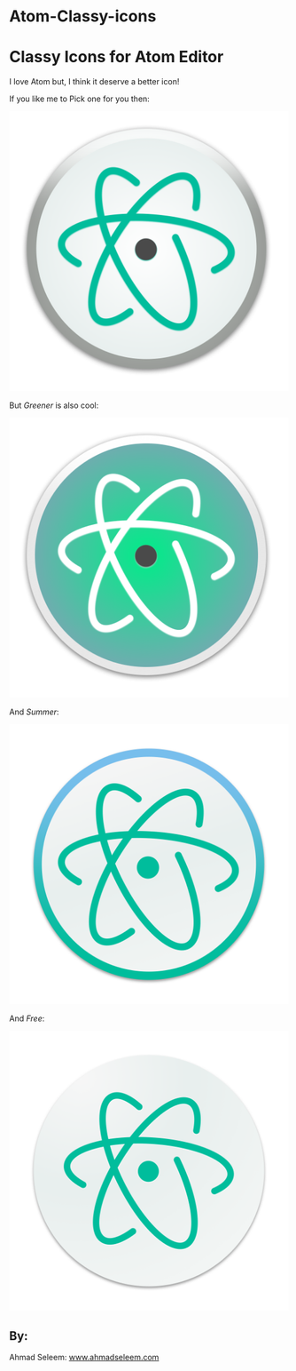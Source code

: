 # Atom-Classy-icons
# Classy Icons for Atom Editor

I love Atom but, I think it deserve a better icon!

If you like me to Pick one for you then:

![alt tag](https://raw.githubusercontent.com/ahmadseleem/Atom-Classy-icons/master/Classy-Atom/Classy-icon.png)

But *Greener* is also cool:

![alt tag](https://raw.githubusercontent.com/ahmadseleem/Atom-Classy-icons/master/Greener-Atom/Greener-icon.png)

And *Summer*:

![alt tag](https://raw.githubusercontent.com/ahmadseleem/Atom-Classy-icons/master/Summer-Atom/Summer-icon.png)

And *Free*:

![alt tag](https://raw.githubusercontent.com/ahmadseleem/Atom-Classy-icons/master/Free-Atom/Free-icon.png)


## By:
Ahmad Seleem:
www.ahmadseleem.com
